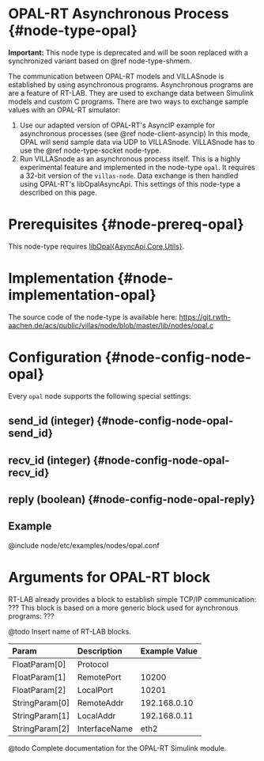# OPAL-RT Asynchronous Process {#node-type-opal}

**Important:** This node type is deprecated and will be soon replaced with a synchronized variant based on @ref node-type-shmem.

The communication between OPAL-RT models and VILLASnode is established by using asynchronous programs.
Asynchronous programs are are a feature of RT-LAB. They are used to exchange data between Simulink models and custom C programs.
There are two ways to exchange sample values with an OPAL-RT simulator:

1. Use our adapted version of OPAL-RT's AsyncIP example for asynchronous processes (see @ref node-client-asyncip)
    In this mode, OPAL will send sample data via UDP to VILLASnode. VILLASnode has to use the @ref node-type-socket node-type.
2. Run VILLASnode as an asynchronous process itself. This is a highly experimental feature and implemented in the node-type `opal`.
    It requires a 32-bit version of the `villas-node`. Data exchange is then handled using OPAL-RT's libOpalAsyncApi.
    This settings of this node-type a described on this page.

# Prerequisites {#node-prereq-opal}

This node-type requires [libOpal{AsyncApi,Core,Utils}](https://git.rwth-aachen.de/acs/public/villas/libopal).

# Implementation {#node-implementation-opal}

The source code of the node-type is available here:
https://git.rwth-aachen.de/acs/public/villas/node/blob/master/lib/nodes/opal.c

# Configuration {#node-config-node-opal}

Every `opal` node supports the following special settings:

## send_id (integer) {#node-config-node-opal-send_id}

## recv_id (integer) {#node-config-node-opal-recv_id}

## reply (boolean) {#node-config-node-opal-reply}

## Example

@include node/etc/examples/nodes/opal.conf

# Arguments for OPAL-RT block

RT-LAB already provides a block to establish simple TCP/IP communication: ???
This block is based on a more generic block used for aynchronous programs: ???

@todo Insert name of RT-LAB blocks.

| Param		 | Description   | Example Value  |
| :------------- | :------------ |:-------------- |
| FloatParam[0]	 | Protocol      |                |
| FloatParam[1]  | RemotePort    | 10200          |
| FloatParam[2]  | LocalPort	 | 10201          |
| StringParam[0] | RemoteAddr	 | 192.168.0.10   |
| StringParam[1] | LocalAddr	 | 192.168.0.11   |
| StringParam[2] | InterfaceName | eth2           |

@todo Complete documentation for the OPAL-RT Simulink module.
